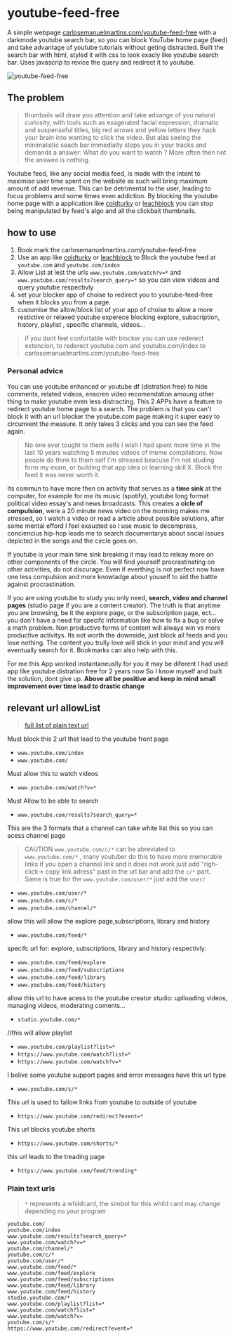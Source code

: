 # youtube-feed-free

A simple webpage [carlosemanuelmartins.com/youtube-feed-free](carlosemanuelmartins.com/youtube-feed-free) with a darkmode youtube search bar, so you can block YouTube home page (feed) and take advantage of youtube tutorials without geting distracted. Built the search bar with html, styled it with css to look exacly like youtube search bar. Uses javascrip to revice the query and redirect it to youtube. 

![youtube-feed-free](https://user-images.githubusercontent.com/50026515/151962804-90f26ef7-6967-417b-a205-74ee71f18e85.png)

## The problem

> thumbails will draw you attention and take advange of you natural curiosity, with tools such as exagerated facial expression, dramatic and suspenseful titles, big red arrows and yellow letters they hack your brain into wanting to click the video. But alas seeing the minimalistic seach bar immedialty stops you in your tracks and demands a answer: What do you want to watch ? More often then not the answee is nothing.

Youtube feed, like any social media feed, is made with the intent to maximise user time spent on the website as such will bring maximum amount of add revenue. This can be detrimental to the user, leading to focus problems and some times even addiction. By blocking the youtube home page with a application like [coldturky](https://getcoldturkey.com/) or [leachblock](https://chrome.google.com/webstore/detail/leechblock-ng/blaaajhemilngeeffpbfkdjjoefldkok) you can stop being manipulated by feed's algo and all the clickbait thumbnails.

## how to use

1. Book mark the carlosemanuelmartins.com/youtube-feed-free
2. Use an app like [coldturky](https://getcoldturkey.com/) or [leachblock](https://chrome.google.com/webstore/detail/leechblock-ng/blaaajhemilngeeffpbfkdjjoefldkok) to Block the youtube feed at `youtube.com` and `youtube.com/index`
3. Allow List at lest the urls `www.youtube.com/watch?v=*` and `www.youtube.com/results?search_query=*` so you can view videos and query youtube respectivly
4. set your blocker app of choise to redirect you to  youtube-feed-free when it blocks you from a page.
5. custumise the allow/block list of your app of choise to allow a more restictive or relaxed youtube experece blocking explore, subscription, history, playlist , specific channels, videos...

> if you dont feel confortable with blocker you can use rederect extencion, to rederect youtube.com and youtube.com/index to carlosemanuelmartins.com/youtube-feed-free

### Personal advice

You can use youtube enhanced or youtube df (distration free) to hide comments, related videos, enscren video recomendation amoung other thing to make youtube even less distracting. This 2 APPs have a feature to redirect youtube home page to a search. The problem is that you can't block it with an url blocker the youtube.com page making it super easy to circunvent the measure. It only takes 3 clicks and you can see the feed again.

> No one ever tought to them selfs I wish I had spent more time in the last 10 years watching 5 minutes videos of meme compilations. Now people do think to them self I'm stressed beacuse I'm not studing form my exam, or building that app idea or learning skill X. Block the feed it was never worth it.

Its commun to have more then on activity that serves as a **time sink** at the computer, for example for me its music (spotify), youtube long format political video essay's and news broadcasts. This creates a **cicle of compulsion**, were a 20 minute news video on the morming makes me stressed, so I watch a video or read a article about possible solutions, after some mental efford I feel exausted so I use music to decompress, conciencius hip-hop leads me to search documentarys about social issues depicted in the songs and the circle goes on. 

If youtube is your main time sink breaking it may lead to releay more on other components of the circle. You will find yourself procrastinating on other activities, do not discurage. Even if everthing is not perfect now have one less compulsion and more knowladge about youself to aid the battle against procrastination.

If you are using youtube to study you only need, **search, video and channel pages** (studio page if you are a content creator). The truth is that anytime you are browsing, be it the explore page, or the subscription page, ect... you don't have a need for specifc information like how to fix a bug or solve a math problem. Non productive forms of content will always win vs more productive activitys. Its not worth the downside, just block all feeds and you lose nothing. The content you trully love will stick in your mind and you will eventually search for it. Bookmarks can also help with this. 

For me this App worked instantaneuslly for you it may be diferent I had used app like youtube distration free for 2 years now So I know myself and built the solution, dont give up. **Above all be positive and keep in mind small improvement over time lead to drastic change**
 
## relevant url allowList

> [full list of plain text url](#plain-text-urls)

Must block this 2 url that lead to the youtube front page

* `www.youtube.com/index`
* `www.youtube.com/`

Must allow this to  watch videos
* `www.youtube.com/watch?v=*`

Must Allow to be able to search
* `www.youtube.com/results?search_query=*`

This are the 3 formats that a channel can take white list this so you can acess channel page

> CAUTION `www.youtube.com/c/*` can be abreviated to `www.youtube.com/*` , many youtuber do this to have more memorable links if you open a channel link and it does not work just add "righ-click-> copy link adress" past in the url bar and add the `c/*` part. Same is true for the `www.youtube.com/user/*` just add the `user/`

* `www.youtube.com/user/*`
* `www.youtube.com/c/*`
* `www.youtube.com/channel/*`

allow this will allow the explore page,subscriptions, library and history
* `www.youtube.com/feed/*`

specifc url for: explore, subscriptions, library and history respectivly:
* `www.youtube.com/feed/explore`
* `www.youtube.com/feed/subscriptions`
* `www.youtube.com/feed/library`
* `www.youtube.com/feed/history`

allow this url to have acess to the youtube creator studio: uplloading videos, managing videos, moderating coments...
* `studio.youtube.com/*`

//this will allow playlist
* `www.youtube.com/playlist?list=*`
* `https://www.youtube.com/watch?list=*`
* `https://www.youtube.com/watch?v=*`

I belive some youtube support pages and error messages have this url type
* `www.youtube.com/s/*`

This url is used to fallow links from youtube to outside of youtube
* `https://www.youtube.com/redirect?event=*`

This url blocks youtube shorts
* `https://www.youtube.com/shorts/*`

this url leads to the treading page
* `https://www.youtube.com/feed/trending*`

### Plain text urls

> `*` represents a whildcard, the simbol for this whild card may change depending no your program

```
youtube.com/
youtube.com/index
www.youtube.com/results?search_query=*
www.youtube.com/watch?v=*
youtube.com/channel/*
youtube.com/c/*
youtube.com/user/*
www.youtube.com/feed/*
www.youtube.com/feed/explore
www.youtube.com/feed/subscriptions
www.youtube.com/feed/library
www.youtube.com/feed/history
studio.youtube.com/*
www.youtube.com/playlist?list=*
www.youtube.com/watch?list=*
www.youtube.com/watch?v=
youtube.com/s/*
https://www.youtube.com/redirect?event=*
```
